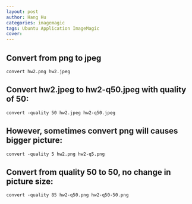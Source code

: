 ```yaml
---
layout: post
author: Hang Hu
categories: imagemagic
tags: Ubuntu Application ImageMagic 
cover: 
---
```

## Convert from png to jpeg

```
convert hw2.png hw2.jpeg
```


## Convert hw2.jpeg to hw2-q50.jpeg with quality of 50:


```
convert -quality 50 hw2.jpeg hw2-q50.jpeg
```


## However, sometimes convert png will causes bigger picture:


```
convert -quality 5 hw2.png hw2-q5.png
```


## Convert from quality 50 to 50, no change in picture size:


```
convert -quality 85 hw2-q50.png hw2-q50-50.png
```

